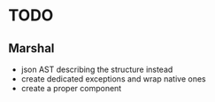 # TODO

## Marshal
- json AST describing the structure instead
- create dedicated exceptions and wrap native ones
- create a proper component
